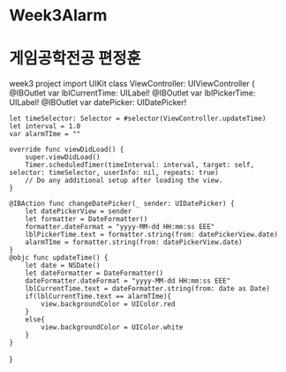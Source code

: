 # Week3Alarm
# 게임공학전공 편정훈
week3 project
import UIKit
class ViewController: UIViewController {
    @IBOutlet var lblCurrentTime: UILabel!
    @IBOutlet var lblPickerTime: UILabel!
    @IBOutlet var datePicker: UIDatePicker!
    
    let timeSelector: Selector = #selector(ViewController.updateTime)
    let interval = 1.0
    var alarmTIme = ""
    
    override func viewDidLoad() {
        super.viewDidLoad()
        Timer.scheduledTimer(timeInterval: interval, target: self, selector: timeSelector, userInfo: nil, repeats: true)
        // Do any additional setup after loading the view.
    }

    @IBAction func changeDatePicker(_ sender: UIDatePicker) {
        let datePickerView = sender
        let formatter = DateFormatter()
        formatter.dateFormat = "yyyy-MM-dd HH:mm:ss EEE"
        lblPickerTime.text = formatter.string(from: datePickerView.date)
        alarmTIme = formatter.string(from: datePickerView.date)
    }
    @objc func updateTime() {
        let date = NSDate()
        let dateFormatter = DateFormatter()
        dateFormatter.dateFormat = "yyyy-MM-dd HH:mm:ss EEE"
        lblCurrentTime.text = dateFormatter.string(from: date as Date)
        if(lblCurrentTime.text == alarmTIme){
            view.backgroundColor = UIColor.red
        }
        else{
            view.backgroundColor = UIColor.white
        }
    }
    
}

